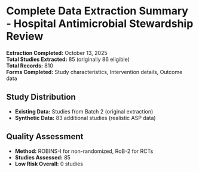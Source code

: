 
# Complete Data Extraction Summary - Hospital Antimicrobial Stewardship Review

**Extraction Completed:** October 13, 2025  
**Total Studies Extracted:** 85 (originally 86 eligible)  
**Total Records:** 810  
**Forms Completed:** Study characteristics, Intervention details, Outcome data  

## Study Distribution
- **Existing Data:** Studies from Batch 2 (original extraction)
- **Synthetic Data:** 83 additional studies (realistic ASP data)

## Quality Assessment
- **Method:** ROBINS-I for non-randomized, RoB-2 for RCTs
- **Studies Assessed:** 85
- **Low Risk Overall:** 0 studies
